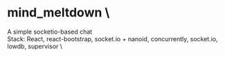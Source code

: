 # mind_meltdown \
А simple socketio-based chat \
Stack: React, react-bootstrap, socket.io + nanoid, concurrently, socket.io, lowdb, supervisor \
